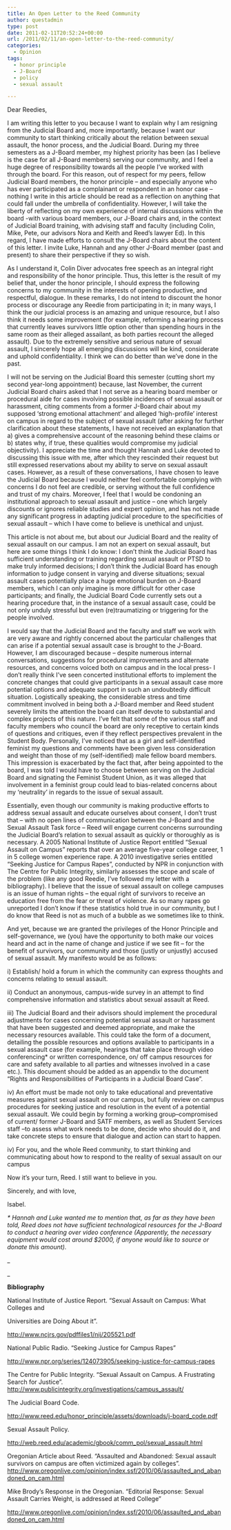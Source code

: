 ```yaml
---
title: An Open Letter to the Reed Community
author: questadmin
type: post
date: 2011-02-11T20:52:24+00:00
url: /2011/02/11/an-open-letter-to-the-reed-community/
categories:
  - Opinion
tags:
  - honor principle
  - J-Board
  - policy
  - sexual assault

---
```

Dear Reedies,

I am writing this letter to you because I want to explain why I am resigning from the Judicial Board and, more importantly, because I want our community to start thinking critically about the relation between sexual assault, the honor process, and the Judicial Board. During my three semesters as a J-Board member, my highest priority has been (as I believe is the case for all J-Board members) serving our community, and I feel a huge degree of responsibility towards all the people I’ve worked with through the board. For this reason, out of respect for my peers, fellow Judicial Board members, the honor principle – and especially anyone who has ever participated as a complainant or respondent in an honor case – nothing I write in this article should be read as a reflection on anything that could fall under the umbrella of confidentiality. However, I will take the liberty of reflecting on my own experience of internal discussions within the board -with various board members, our J-Board chairs and, in the context of Judicial Board training, with advising staff and faculty (including Colin, Mike, Pete, our advisors Nora and Keith and Reed’s lawyer Ed). In this regard, I have made efforts to consult the J-Board chairs about the content of this letter. I invite Luke, Hannah and any other J-Board member (past and present) to share their perspective if they so wish.

As I understand it, Colin Diver advocates free speech as an integral right and responsibility of the honor principle. Thus, this letter is the result of my belief that, under the honor principle, I should express the following concerns to my community in the interests of opening productive, and respectful, dialogue. In these remarks, I do not intend to discount the honor process or discourage any Reedie from participating in it; in many ways, I think the our judicial process is an amazing and unique resource, but I also think it needs some improvement (for example, reforming a hearing process that currently leaves survivors little option other than spending hours in the same room as their alleged assailant, as both parties recount the alleged assault). Due to the extremely sensitive and serious nature of sexual assault, I sincerely hope all emerging discussions will be kind, considerate and uphold confidentiality. I think we can do better than we’ve done in the past.

I will not be serving on the Judicial Board this semester (cutting short my second year-long appointment) because, last November, the current Judicial Board chairs asked that I not serve as a hearing board member or procedural aide for cases involving possible incidences of sexual assault or harassment, citing comments from a former J-Board chair about my supposed ‘strong emotional attachment’ and alleged ‘high-profile’ interest on campus in regard to the subject of sexual assault (after asking for further clarification about these statements, I have not received an explanation that a) gives a comprehensive account of the reasoning behind these claims or b) states why, if true, these qualities would compromise my judicial objectivity). I appreciate the time and thought Hannah and Luke devoted to discussing this issue with me, after which they rescinded their request but still expressed reservations about my ability to serve on sexual assault cases. However, as a result of these conversations, I have chosen to leave the Judicial Board because I would neither feel comfortable complying with concerns I do not feel are credible, or serving without the full confidence and trust of my chairs. Moreover, I feel that I would be condoning an institutional approach to sexual assault and justice – one which largely discounts or ignores reliable studies and expert opinion, and has not made any significant progress in adapting judicial procedure to the specificities of sexual assault – which I have come to believe is unethical and unjust.

This article is not about me, but about our Judicial Board and the reality of sexual assault on our campus. I am not an expert on sexual assault, but here are some things I think I do know: I don’t think the Judicial Board has sufficient understanding or training regarding sexual assault or PTSD to make truly informed decisions; I don’t think the Judicial Board has enough information to judge consent in varying and diverse situations; sexual assault cases potentially place a huge emotional burden on J-Board members, which I can only imagine is more difficult for other case participants; and finally, the Judicial Board Code currently sets out a hearing procedure that, in the instance of a sexual assault case, could be not only unduly stressful but even (re)traumatizing or triggering for the people involved.

I would say that the Judicial Board and the faculty and staff we work with are very aware and rightly concerned about the particular challenges that can arise if a potential sexual assault case is brought to the J-Board. However, I am discouraged because – despite numerous internal conversations, suggestions for procedural improvements and alternate resources, and concerns voiced both on campus and in the local press- I don’t really think I’ve seen concerted institutional efforts to implement the concrete changes that could give participants in a sexual assault case more potential options and adequate support in such an undoubtedly difficult situation. Logistically speaking, the considerable stress and time commitment involved in being both a J-Board member and Reed student severely limits the attention the board can itself devote to substantial and complex projects of this nature. I’ve felt that some of the various staff and faculty members who council the board are only receptive to certain kinds of questions and critiques, even if they reflect perspectives prevalent in the Student Body. Personally, I’ve noticed that as a girl and self-identified feminist my questions and comments have been given less consideration and weight than those of my (self-identified) male fellow board members. This impression is exacerbated by the fact that, after being appointed to the board, I was told I would have to choose between serving on the Judicial Board and signating the Feminist Student Union, as it was alleged that involvement in a feminist group could lead to bias-related concerns about my ‘neutrality’ in regards to the issue of sexual assault.

Essentially, even though our community is making productive efforts to address sexual assault and educate ourselves about consent, I don’t trust that – with no open lines of communication between the J-Board and the Sexual Assault Task force – Reed will engage current concerns surrounding the Judicial Board’s relation to sexual assault as quickly or thoroughly as is necessary. A 2005 National Institute of Justice Report entitled “Sexual Assault on Campus” reports that over an average five-year college career, 1 in 5 college women experience rape. A 2010 investigative series entitled “Seeking Justice for Campus Rapes”, conducted by NPR in conjunction with The Centre for Public Integrity, similarly assesses the scope and scale of the problem (like any good Reedie, I’ve followed my letter with a bibliography). I believe that the issue of sexual assault on college campuses is an issue of human rights – the equal right of survivors to receive an education free from the fear or threat of violence. As so many rapes go unreported I don’t know if these statistics hold true in our community, but I do know that Reed is not as much of a bubble as we sometimes like to think.

And yet, because we are granted the privileges of the Honor Principle and self-governance, we (you) have the opportunity to both make our voices heard and act in the name of change and justice if we see fit – for the benefit of survivors, our community and those (justly or unjustly) accused of sexual assault. My manifesto would be as follows:

i) Establish/ hold a forum in which the community can express thoughts and concerns relating to sexual assault.

ii) Conduct an anonymous, campus-wide survey in an attempt to find comprehensive information and statistics about sexual assault at Reed.

iii) The Judicial Board and their advisors should implement the procedural adjustments for cases concerning potential sexual assault or harassment that have been suggested and deemed appropriate, and make the necessary resources available. This could take the form of a document, detailing the possible resources and options available to participants in a sexual assault case (for example, hearings that take place through video conferencing* or written correspondence, on/ off campus resources for care and safety available to all parties and witnesses involved in a case etc.). This document should be added as an appendix to the document “Rights and Responsibilities of Participants in a Judicial Board Case”.

iv) An effort must be made not only to take educational and preventative measures against sexual assault on our campus, but fully review on campus procedures for seeking justice and resolution in the event of a potential sexual assault. We could begin by forming a working group–compromised of current/ former J-Board and SATF members, as well as Student Services staff –to assess what work needs to be done, decide who should do it, and take concrete steps to ensure that dialogue and action can start to happen.

iv) For you, and the whole Reed community, to start thinking and communicating about how to respond to the reality of sexual assault on our campus

Now it’s your turn, Reed. I still want to believe in you.

Sincerely, and with love,
  
Isabel.

_* Hannah and Luke wanted me to mention that, as far as they have been told, Reed does not have sufficient technological resources for the J-Board to conduct a hearing over video conference (Apparently, the necessary equipment would cost around $2000, if anyone would like to source or donate this amount)._

_
  
_ 

**Bibliography**

National Institute of Justice Report. &#8220;Sexual Assault on Campus: What Colleges and
  
Universities are Doing About it&#8221;.
  
<a href="http://www.ncjrs.gov/pdffiles1/nij/205521.pdf" target="_blank">http://www.ncjrs.gov/pdffiles1/nij/205521.pdf</a>

National Public Radio. &#8220;Seeking Justice for Campus Rapes&#8221;
  
<a href="http://www.npr.org/series/124073905/seeking-justice-for-campus-rapes" target="_blank">http://www.npr.org/series/124073905/seeking-justice-for-campus-rapes</a>

The Centre for Public Integrity. &#8220;Sexual Assault on Campus. A Frustrating Search for Justice&#8221;. <a href="http://www.publicintegrity.org/investigations/campus_assault/" target="_blank">http://www.publicintegrity.org/investigations/campus_assault/</a>

The Judicial Board Code.
  
<a href="http://www.reed.edu/honor_principle/assets/downloads/j-board_code.pdf" target="_blank" class="broken_link">http://www.reed.edu/honor_principle/assets/downloads/j-board_code.pdf</a>

Sexual Assault Policy.
  
<a href="http://web.reed.edu/academic/gbook/comm_pol/sexual_assault.html" target="_blank">http://web.reed.edu/academic/gbook/comm_pol/sexual_assault.html</a>

Oregonian Article about Reed. &#8220;Assaulted and Abandoned: Sexual assault survivors on campus are often victimized again by colleges&#8221;. <a href="http://www.oregonlive.com/opinion/index.ssf/2010/06/assaulted_and_abandoned_on_cam.html" target="_blank">http://www.oregonlive.com/opinion/index.ssf/2010/06/assaulted_and_abandoned_on_cam.html</a>

Mike Brody&#8217;s Response in the Oregonian. &#8220;Editorial Response: Sexual Assault Carries Weight, is addressed at Reed College&#8221;
  
<a href="http://www.oregonlive.com/opinion/index.ssf/2010/06/assaulted_and_abandoned_on_cam.html" target="_blank">http://www.oregonlive.com/opinion/index.ssf/2010/06/assaulted_and_abandoned_on_cam.html</a>